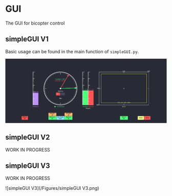 # GUI
The GUI for bicopter control
## simpleGUI V1

Basic usage can be found in the main function of `simpleGUI.py`. 

![simpleGUI_V1](/Figures/simpleGUI_V1.png)

## simpleGUI V2
WORK IN PROGRESS

## simpleGUI V3
WORK IN PROGRESS

![simpleGUI V3](/Figures/simpleGUI V3.png)
